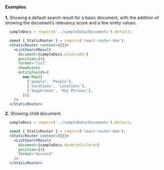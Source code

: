 #### Examples:

__1.__ Showing a default search result for a basic document, with the addition of showing the document’s relevancy score and a few entity values.

```jsx
  sampleDocs = require('../sampleData/Documents').default;

  const { StaticRouter } = require('react-router-dom');
  <StaticRouter context={{}}>
    <ListSearchResult
      document={sampleDocs.elsalvador}
      position={4}
      format="list"
      showScores
      entityFields={
        new Map([
          ['people', 'People'],
          ['locations', 'Locations'],
          ['keyphrases', 'Key Phrases'],
        ])}
    />
  </StaticRouter>
```

__2.__ Showing child document.

```jsx
  sampleDocs = require('../sampleData/Documents').default;

  const { StaticRouter } = require('react-router-dom');
  <StaticRouter context={{}}>
    <ListSearchResult
      document={sampleDocs.docWithChildren}
      position={4}
      format="doccard"
    />
  </StaticRouter>
```
